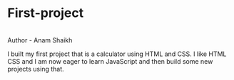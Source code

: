 # First-project
<br>
Author - Anam Shaikh
<br>

I built my first project that is a calculator using HTML and CSS.
I like HTML CSS and I am now eager to learn JavaScript and then build some new projects using that. 
